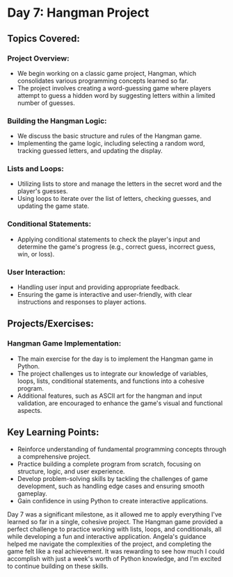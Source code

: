 # Day 7: Hangman Project

## Topics Covered:

### Project Overview:
- We begin working on a classic game project, Hangman, which consolidates various programming concepts learned so far.
- The project involves creating a word-guessing game where players attempt to guess a hidden word by suggesting letters within a limited number of guesses.

### Building the Hangman Logic:
- We discuss the basic structure and rules of the Hangman game.
- Implementing the game logic, including selecting a random word, tracking guessed letters, and updating the display.

### Lists and Loops:
- Utilizing lists to store and manage the letters in the secret word and the player's guesses.
- Using loops to iterate over the list of letters, checking guesses, and updating the game state.

### Conditional Statements:
- Applying conditional statements to check the player's input and determine the game's progress (e.g., correct guess, incorrect guess, win, or loss).

### User Interaction:
- Handling user input and providing appropriate feedback.
- Ensuring the game is interactive and user-friendly, with clear instructions and responses to player actions.

## Projects/Exercises:

### Hangman Game Implementation:
- The main exercise for the day is to implement the Hangman game in Python.
- The project challenges us to integrate our knowledge of variables, loops, lists, conditional statements, and functions into a cohesive program.
- Additional features, such as ASCII art for the hangman and input validation, are encouraged to enhance the game's visual and functional aspects.

## Key Learning Points:
- Reinforce understanding of fundamental programming concepts through a comprehensive project.
- Practice building a complete program from scratch, focusing on structure, logic, and user experience.
- Develop problem-solving skills by tackling the challenges of game development, such as handling edge cases and ensuring smooth gameplay.
- Gain confidence in using Python to create interactive applications.

Day 7 was a significant milestone, as it allowed me to apply everything I've learned so far in a single, cohesive project. The Hangman game provided a perfect challenge to practice working with lists, loops, and conditionals, all while developing a fun and interactive application. Angela's guidance helped me navigate the complexities of the project, and completing the game felt like a real achievement. It was rewarding to see how much I could accomplish with just a week's worth of Python knowledge, and I'm excited to continue building on these skills.

